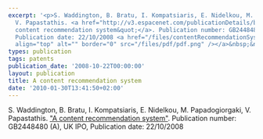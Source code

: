```yaml
---
excerpt: '<p>S. Waddington, B. Bratu, I. Kompatsiaris, E. Nidelkou, M. Papadogiorgaki,
  V. Papastathis. <a href="http://v3.espacenet.com/publicationDetails/biblio?adjacent=true&amp;locale=en_GB&amp;FT=D&amp;date=20081022&amp;CC=GB&amp;NR=2448480A&amp;KC=A">&quot;A
  content recommendation system&quot;</a>. Publication number: GB2448480 (A), UK IPO,
  Publication date: 22/10/2008 <a href="/files/contentRecommendationSystem.pdf"><img
  align="top" alt="" border="0" src="/files/pdf/pdf.png" /></a>&nbsp;&nbsp;</p>'
types: publication
tags: patents
publication_date: '2008-10-22T00:00:00'
layout: publication
title: A content recommendation system
date: '2010-01-30T13:41:50+02:00'
---
```

<p>S. Waddington, B. Bratu, I. Kompatsiaris, E. Nidelkou, M. Papadogiorgaki, V. Papastathis. <a href="http://v3.espacenet.com/publicationDetails/biblio?adjacent=true&amp;locale=en_GB&amp;FT=D&amp;date=20081022&amp;CC=GB&amp;NR=2448480A&amp;KC=A">&quot;A content recommendation system&quot;</a>. Publication number: GB2448480 (A), UK IPO, Publication date: 22/10/2008 <a href="/files/contentRecommendationSystem.pdf"><img align="top" alt="" border="0" src="/files/pdf/pdf.png" /></a></p>
